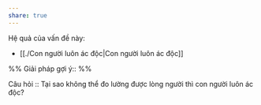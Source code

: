 ```yaml
---
share: true
---
```

Hệ quả của vấn đề này:
- [[./Con người luôn ác độc|Con người luôn ác độc]]


%%
Giải pháp gợi ý:: 
%%


Câu hỏi :: Tại sao không thể đo lường được lòng người thì con người luôn ác độc?